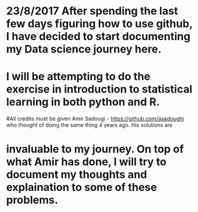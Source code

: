 # 23/8/2017 After spending the last few days figuring how to use github, I have decided to start documenting my Data science journey here.
# I will be attempting to do the exercise in introduction to statistical learning in both python and R. 

#All credits must be given Amir Sadougi - https://github.com/asadoughi who thought of doing the same thing 4 years ago. His solutions are
# invaluable to my journey. On top of what Amir has done, I will try to document my thoughts and explaination to some of these problems. 




